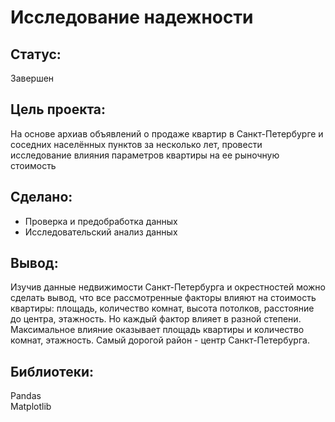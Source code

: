 # Исследование надежности
## Статус:  
Завершен 
## Цель проекта:
На основе архиав объявлений о продаже квартир в Санкт-Петербурге и соседних населённых пунктов за несколько лет, провести исследование влияния параметров квартиры на ее рыночную стоимость
## Сделано:
- Проверка и предобработка данных
- Исследовательский анализ данных
## Вывод:
Изучив данные недвижимости Санкт-Петербурга и окрестностей можно сделать вывод, что все рассмотренные факторы влияют на стоимость квартиры: площадь, количество комнат, высота потолков, расстояние до центра, этажность. Но каждый фактор влияет в разной степени. Максимальное влияние оказывает площадь квартиры и количество комнат, этажность. Самый дорогой район - центр Санкт-Петербурга.
## Библиотеки:
Pandas  
Matplotlib 
